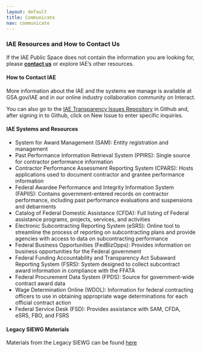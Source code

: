 ```yaml
---
layout: default
title: Communicate
nav: communicate
---
```


### IAE Resources and How to Contact Us

If the IAE Public Space does not contain the information you are looking for, please <a href="mailto:IAE-Transparency@gsa.gov">__contact us__</a> or explore IAE’s other resources.

#### How to Contact IAE

More information about the IAE and the systems we manage is available at GSA.gov/IAE and in our online industry collaboration community on Interact. 

You can also go to the [IAE Transparency Issues Repository](https://github.com/GSA/IAE-Transparency-Space/issues) in Github and, after signing in to Github, click on New Issue to enter specific inquiries.

#### IAE Systems and Resources

 - System for Award Management (SAM): Entity registration and management
 - Past Performance Information Retrieval System (PPIRS): Single source for contractor performance information
 - Contractor Performance Assessment Reporting System (CPARS): Hosts applications used to document contractor and grantee performance information
 - Federal Awardee Performance and Integrity Information System (FAPIIS): Contains government-entered records on contractor performance, including past performance evaluations and suspensions and debarments
 - Catalog of Federal Domestic Assistance (CFDA): Full listing of Federal assistance programs, projects, services, and activities
 - Electronic Subcontracting Reporting System (eSRS): Online tool to streamline the process of reporting on subcontracting plans and provide agencies with access to data on subcontracting performance
 - Federal Business Opportunities (FedBizOpps): Provides information on business opportunities for the Federal government
 - Federal Funding Accountability and Transparency Act Subaward Reporting System (FSRS): System designed to collect subcontract award information in compliance with the FFATA
 - Federal Procurement Data System (FPDS): Source for government-wide contract award data
 - Wage Determination Online (WDOL): Information for federal contracting officers to use in obtaining appropriate wage determinations for each official contract action
 - Federal Service Desk (FSD): Provides assistance with SAM, CFDA, eSRS, FBO, and FSRS

#### Legacy SIEWG Materials

Materials from the Legacy SIEWG can be found [here](https://github.com/GSA/IAE-Architecture/tree/master/as-is/tech-docs/SAM)

